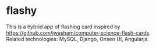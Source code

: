# flashy
This is a hybrid app of flashing card inspired by https://github.com/jwasham/computer-science-flash-cards.  
Related technologies: MySQL, Django, Onsen UI, Angularjs.
